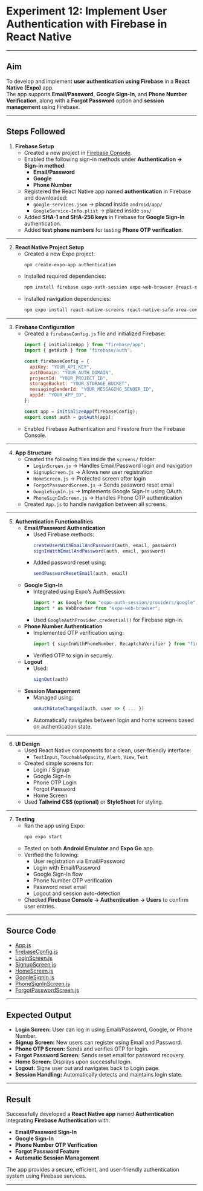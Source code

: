 # Experiment 12: Implement User Authentication with Firebase in React Native

---

## Aim
To develop and implement **user authentication using Firebase** in a **React Native (Expo)** app.  
The app supports **Email/Password**, **Google Sign-In**, and **Phone Number Verification**, along with a **Forgot Password** option and **session management** using Firebase.

---

## Steps Followed

1. **Firebase Setup**
   - Created a new project in [Firebase Console](https://console.firebase.google.com/).  
   - Enabled the following sign-in methods under **Authentication → Sign-in method**:
     - **Email/Password**
     - **Google**
     - **Phone Number**
   - Registered the React Native app named **authentication** in Firebase and downloaded:
     - `google-services.json` → placed inside `android/app/`
     - `GoogleService-Info.plist` → placed inside `ios/`
   - Added **SHA-1 and SHA-256 keys** in Firebase for **Google Sign-In** authentication.
   - Added **test phone numbers** for testing **Phone OTP verification**.

---

2. **React Native Project Setup**
   - Created a new Expo project:
     ```bash
     npx create-expo-app authentication
     ```
   - Installed required dependencies:
     ```bash
     npm install firebase expo-auth-session expo-web-browser @react-navigation/native @react-navigation/native-stack
     ```
   - Installed navigation dependencies:
     ```bash
     npx expo install react-native-screens react-native-safe-area-context
     ```

---

3. **Firebase Configuration**
   - Created a `firebaseConfig.js` file and initialized Firebase:
     ```javascript
     import { initializeApp } from "firebase/app";
     import { getAuth } from "firebase/auth";

     const firebaseConfig = {
       apiKey: "YOUR_API_KEY",
       authDomain: "YOUR_AUTH_DOMAIN",
       projectId: "YOUR_PROJECT_ID",
       storageBucket: "YOUR_STORAGE_BUCKET",
       messagingSenderId: "YOUR_MESSAGING_SENDER_ID",
       appId: "YOUR_APP_ID",
     };

     const app = initializeApp(firebaseConfig);
     export const auth = getAuth(app);
     ```
   - Enabled Firebase Authentication and Firestore from the Firebase Console.

---

4. **App Structure**
   - Created the following files inside the `screens/` folder:
     - `LoginScreen.js` → Handles Email/Password login and navigation  
     - `SignupScreen.js` → Allows new user registration  
     - `HomeScreen.js` → Protected screen after login  
     - `ForgotPasswordScreen.js` → Sends password reset email  
     - `GoogleSignIn.js` → Implements Google Sign-In using OAuth  
     - `PhoneSignInScreen.js` → Handles Phone OTP authentication  
   - Created `App.js` to handle navigation between all screens.

---

5. **Authentication Functionalities**
   - **Email/Password Authentication**
     - Used Firebase methods:
       ```javascript
       createUserWithEmailAndPassword(auth, email, password)
       signInWithEmailAndPassword(auth, email, password)
       ```
     - Added password reset using:
       ```javascript
       sendPasswordResetEmail(auth, email)
       ```
   - **Google Sign-In**
     - Integrated using Expo’s AuthSession:
       ```javascript
       import * as Google from "expo-auth-session/providers/google";
       import * as WebBrowser from "expo-web-browser";
       ```
     - Used `GoogleAuthProvider.credential()` for Firebase sign-in.
   - **Phone Number Authentication**
     - Implemented OTP verification using:
       ```javascript
       import { signInWithPhoneNumber, RecaptchaVerifier } from "firebase/auth";
       ```
     - Verified OTP to sign in securely.
   - **Logout**
     - Used:
       ```javascript
       signOut(auth)
       ```
   - **Session Management**
     - Managed using:
       ```javascript
       onAuthStateChanged(auth, user => { ... })
       ```
     - Automatically navigates between login and home screens based on authentication state.

---

6. **UI Design**
   - Used React Native components for a clean, user-friendly interface:
     - `TextInput`, `TouchableOpacity`, `Alert`, `View`, `Text`
   - Created simple screens for:
     - Login / Signup  
     - Google Sign-In  
     - Phone OTP Login  
     - Forgot Password  
     - Home Screen  
   - Used **Tailwind CSS (optional)** or **StyleSheet** for styling.

---

7. **Testing**
   - Ran the app using Expo:
     ```bash
     npx expo start
     ```
   - Tested on both **Android Emulator** and **Expo Go** app.
   - Verified the following:
     - User registration via Email/Password  
     - Login with Email/Password  
     - Google Sign-In flow  
     - Phone Number OTP verification  
     - Password reset email  
     - Logout and session auto-detection  
   - Checked **Firebase Console → Authentication → Users** to confirm user entries.

---

## Source Code
- [App.js](./App.js)  
- [firebaseConfig.js](./firebaseConfig.js)  
- [LoginScreen.js](./screens/LoginScreen.js)  
- [SignupScreen.js](./screens/SignupScreen.js)  
- [HomeScreen.js](./screens/HomeScreen.js)  
- [GoogleSignIn.js](./screens/GoogleSignIn.js)  
- [PhoneSignInScreen.js](./screens/PhoneSignInScreen.js)  
- [ForgotPasswordScreen.js](./screens/ForgotPasswordScreen.js)

---

## Expected Output
- **Login Screen:** User can log in using Email/Password, Google, or Phone Number.  
- **Signup Screen:** New users can register using Email and Password.  
- **Phone OTP Screen:** Sends and verifies OTP for login.  
- **Forgot Password Screen:** Sends reset email for password recovery.  
- **Home Screen:** Displays upon successful login.  
- **Logout:** Signs user out and navigates back to Login page.  
- **Session Handling:** Automatically detects and maintains login state.

---

## Result
Successfully developed a **React Native app** named **Authentication** integrating **Firebase Authentication** with:
- **Email/Password Sign-In**
- **Google Sign-In**
- **Phone Number OTP Verification**
- **Forgot Password Feature**
- **Automatic Session Management**

The app provides a secure, efficient, and user-friendly authentication system using Firebase services.

---
